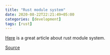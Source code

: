 ```yaml
---
title: "Rust module system"
date: 2020-08-22T22:21:49+05:00
categories: [development]
tags: [rust]
---
```

[Here](http://www.sheshbabu.com/posts/rust-module-system/) is a great article about rust module system.

[Source](https://t.me/this_week_in_rust)
